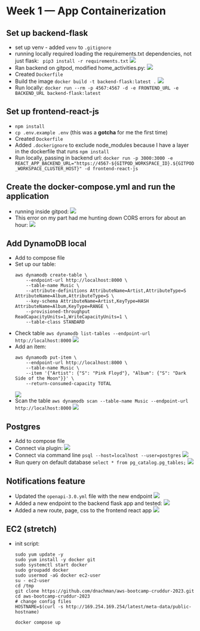 # Week 1 — App Containerization

## Set up backend-flask 
-   set up venv - added `venv` to `.gitignore`
-   running locally required loading the requirements.txt dependencies, not just flask:
    ` pip3 install -r requirements.txt`
    ![](assets/wk1/python-setup.png)
-   Ran backend on gitpod, modified home_activities.py:
    ![](assets/wk1/run-backend.png)
-   Created `Dockerfile`
-   Build the image
    `docker build -t backend-flask:latest .`
    ![](assets/wk1/docker-images-backend.png)
- Run locally: `docker run --rm -p 4567:4567 -d -e FRONTEND_URL -e BACKEND_URL backend-flask:latest`
## Set up frontend-react-js
-   `npm install`
-   `cp .env.example .env` (this was a **gotcha** for me the first time)
-   Created `Dockerfile`
-   Added `.dockerignore` to exclude node_modules because I have a layer in the dockerfile that runs `npm install`
- Run locally, passing in backend url: `docker run -p 3000:3000 -e REACT_APP_BACKEND_URL="https://4567-${GITPOD_WORKSPACE_ID}.${GITPOD_WORKSPACE_CLUSTER_HOST}" -d frontend-react-js`
## Create the docker-compose.yml and run the application
- running inside gitpod:
![](assets/wk1/compose-running.png)
- This error on my part had me hunting down CORS errors for about an hour:
    ![](assets/wk1/docker-compose-error.png)

## Add DynamoDB local 
- Add to compose file
- Set up our table: 
    ```
    aws dynamodb create-table \
        --endpoint-url http://localhost:8000 \
        --table-name Music \
        --attribute-definitions AttributeName=Artist,AttributeType=S AttributeName=Album,AttributeType=S \
        --key-schema AttributeName=Artist,KeyType=HASH AttributeName=Album,KeyType=RANGE \
        --provisioned-throughput ReadCapacityUnits=1,WriteCapacityUnits=1 \
        --table-class STANDARD
    ```
- Check table `aws dynamodb list-tables --endpoint-url http://localhost:8000`
    ![](assets/wk1/ddb-list-tables.png)
- Add an item:
    ```
    aws dynamodb put-item \
        --endpoint-url http://localhost:8000 \
        --table-name Music \
        --item '{"Artist": {"S": "Pink Floyd"}, "Album": {"S": "Dark Side of the Moon"}}' \
        --return-consumed-capacity TOTAL
    ```
    ![](assets/wk1/ddb-put-item.png)
- Scan the table `aws dynamodb scan --table-name Music --endpoint-url http://localhost:8000`
    ![](assets/wk1/ddb-scan.png)

## Postgres 
- Add to compose file
- Connect via plugin:
    ![](assets/wk1/postgres-local.png)
- Connect via command line `psql --host=localhost --user=postgres`
    ![](assets/wk1/postgres-local-cmd.png)
- Run query on default database `select * from pg_catalog.pg_tables;`
    ![](assets/wk1/postgres-tables.png)

## Notifications feature
- Updated the `openapi-3.0.yml` file with the new endpoint
    ![](assets/wk1/openapi-new.png)
- Added a new endpoint to the backend flask app and tested:
    ![](assets/wk1/notif-backend.png)
- Added a new route, page, css to the frontend react app
    ![](assets/wk1/notif-frontend.png)


## EC2 (stretch)

- init script:
    ```
    sudo yum update -y
    sudo yum install -y docker git
    sudo systemctl start docker
    sudo groupadd docker
    sudo usermod -aG docker ec2-user
    su - ec2-user
    cd /tmp
    git clone https://github.com/dnachman/aws-bootcamp-cruddur-2023.git
    cd aws-bootcamp-cruddur-2023
    # change config files
    HOSTNAME=$(curl -s http://169.254.169.254/latest/meta-data/public-hostname)

    docker compose up

    ```